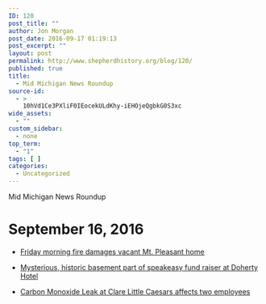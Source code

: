 ```yaml
---
ID: 120
post_title: ""
author: Jon Morgan
post_date: 2016-09-17 01:19:13
post_excerpt: ""
layout: post
permalink: http://www.shepherdhistory.org/blog/120/
published: true
title:
  - Mid Michigan News Roundup
source-id:
  - >
    10hVd1Ce3PXliF0IEocekULdKhy-iEHOjeQgbkG0S3xc
wide_assets:
  - ""
custom_sidebar:
  - none
top_term:
  - "1"
tags: [ ]
categories:
  - Uncategorized
---
```

Mid Michigan News Roundup

# September 16, 2016

* [Friday morning fire damages vacant Mt. Pleasant home](http://www.themorningsun.com/general-news/20160916/friday-morning-fire-damages-vacant-mt-pleasant-home)

* [Mysterious, historic basement part of speakeasy fund raiser at Doherty Hotel](http://www.themorningsun.com/general-news/20160916/mysterious-historic-basement-part-of-speakeasy-fund-raiser-at-doherty-hotel)

* [Carbon Monoxide Leak at Clare Little Caesars affects two employees](http://www.themorningsun.com/general-news/20160916/carbon-monoxide-leak-at-clare-little-caesars-affects-two-employees)